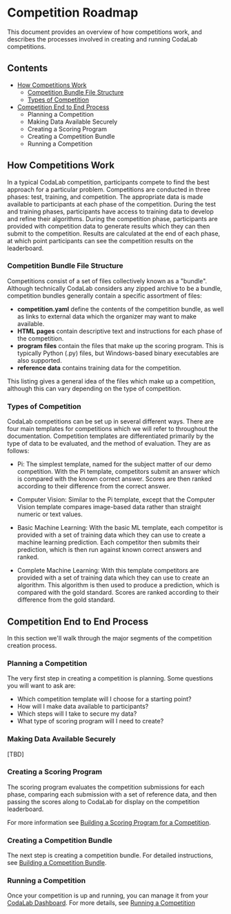 # Competition Roadmap
This document provides an overview of how competitions work, and describes the processes involved in creating and running CodaLab competitions. 

## Contents
- [How Competitions Work](#how-competitions-work)
    - [Competition Bundle File Structure](#competition-bundle-file-structure)
    - [Types of Competition](#types-of-competition)
- [Competition End to End Process](#competition-end-to-end-process)
    - Planning a Competition
    - Making Data Available Securely
    - Creating a Scoring Program
    - Creating a Competition Bundle
    - Running a Competition

## How Competitions Work
In a typical CodaLab competition, participants compete to find the best approach for a particular problem. Competitions are conducted in three phases: test, training, and competition. The appropriate data is made available to participants at each phase of the competition. During the test and training phases, participants have access to training data to develop and refine their algorithms. During the competition phase, participants are provided with competition data to generate results which they can then submit to the competition. Results are calculated at the end of each phase, at which point participants can see the competition results on the leaderboard.

### Competition Bundle File Structure
Competitions consist of a set of files collectively known as a "bundle". Although technically CodaLab considers any zipped archive to be a bundle, competition bundles generally contain a specific assortment of files:
- **competition.yaml** define the contents of the competition bundle, as well as links to external data which the organizer may want to make available.
- **HTML pages** contain descriptive text and instructions for each phase of the competition.
- **program files** contain the files that make up the scoring program. This is typically Python (.py) files, but Windows-based binary executables are also supported.
- **reference data** contains training data for the competition.

This listing gives a general idea of the files which make up a competition, although this can vary depending on the type of competition.

### Types of Competition
CodaLab competitions can be set up in several different ways. There are four main templates for competitions which we will refer to throughout the documentation. Competition templates are differentiated primarily by the type of data to be evaluated, and the method of evaluation. They are as follows:

- Pi: The simplest template, named for the subject matter of our demo competition. With the Pi template, competitors submit an answer which is compared with the known correct answer. Scores are then ranked according to their difference from the correct answer.

- Computer Vision: Similar to the Pi template, except that the Computer Vision template compares image-based data rather than straight numeric or text values.

- Basic Machine Learning: With the basic ML template, each competitor is provided with a set of training data which they can use to create a machine learning prediction. Each competitor then submits their prediction, which is then run against known correct answers and ranked.

- Complete Machine Learning: With this template competitors are provided with a set of training data which they can use to create an algorithm. This algorithm is then used to produce a prediction, which is compared with the gold standard. Scores are ranked according to their difference from the gold standard.

## Competition End to End Process
In this section we'll walk through the major segments of the competition creation process.

### Planning a Competition
The very first step in creating a competition is planning. Some questions you will want to ask are:
- Which competition template will I choose for a starting point?
- How will I make data available to participants?
- Which steps will I take to secure my data?
- What type of scoring program will I need to create?

### Making Data Available Securely
[TBD]

### Creating a Scoring Program
The scoring program evaluates the competition submissions for each phase, comparing each submission with a set of reference data, and then passing the scores along to CodaLab for display on the competition leaderboard.

For more information see [Building a Scoring Program for a Competition](https://github.com/codalab/codalab/wiki/User_Building-a-Scoring-Program-for-a-Competition).

### Creating a Competition Bundle
The next step is creating a competition bundle. For detailed instructions, see [Building a Competition Bundle](https://github.com/codalab/codalab/wiki/User_Building-a-Competition-Bundle).

### Running a Competition
Once your competition is up and running, you can manage it from your [CodaLab Dashboard](https://www.codalab.org/my/). For more details, see [Running a Competition](https://github.com/codalab/codalab/wiki/User_Running-a-Competition)